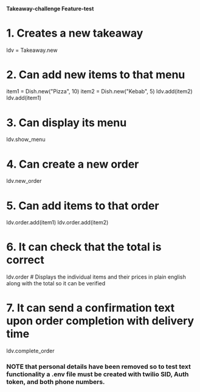 #### Takeaway-challenge Feature-test

# 1. Creates a new takeaway
ldv = Takeaway.new
# 2. Can add new items to that menu
item1 = Dish.new("Pizza", 10)
item2 = Dish.new("Kebab", 5)
ldv.add(item2)
ldv.add(item1)
# 3. Can display its menu
ldv.show_menu
# 4. Can create a new order
ldv.new_order
# 5. Can add items to that order
ldv.order.add(item1)
ldv.order.add(item2)
# 6. It can check that the total is correct
ldv.order   # Displays the individual items and their prices in plain english along with the total so it can be verified
# 7. It can send a confirmation text upon order completion with delivery time
ldv.complete_order
### NOTE that personal details have been removed so to test text functionality a .env file must be created with twilio SID, Auth token, and both phone numbers.